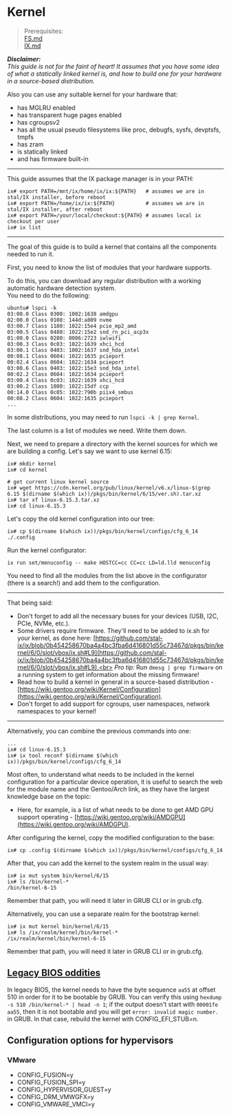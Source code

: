 # Kernel

> Prerequisites:<br>
> [FS.md](FS.md)<br>
> [IX.md](IX.md)<br>

**_Disclaimer:_**<br>
*This guide is not for the faint of heart! It assumes that you have some idea of ​​what a statically linked kernel is, and how to build one for your hardware in a source-based distribution.*

Also you can use any suitable kernel for your hardware that:

* has MGLRU enabled
* has transparent huge pages enabled
* has cgroupsv2
* has all the usual pseudo filesystems like proc, debugfs, sysfs, devptsfs, tmpfs
* has zram
* is statically linked
* and has firmware built-in

---

This guide assumes that the IX package manager is in your PATH:

```shell
ix# export PATH=/mnt/ix/home/ix/ix:${PATH}   # assumes we are in stal/IX installer, before reboot
ix# export PATH=/home/ix/ix:${PATH}          # assumes we are in stal/IX installer, after reboot
ix# export PATH=/your/local/checkout:${PATH} # assumes local ix checkout per user
ix# ix list
```
---

The goal of this guide is to build a kernel that contains all the components needed to run it.

First, you need to know the list of modules that your hardware supports.

To do this, you can download any regular distribution with a working automatic hardware detection system.<br>
You need to do the following:

```shell
ubuntu# lspci -k
03:00.0 Class 0300: 1002:1638 amdgpu
02:00.0 Class 0108: 144d:a809 nvme
03:00.7 Class 1180: 1022:15e4 pcie_mp2_amd
03:00.5 Class 0480: 1022:15e2 snd_rn_pci_acp3x
01:00.0 Class 0280: 8086:2723 iwlwifi
03:00.3 Class 0c03: 1022:1639 xhci_hcd
03:00.1 Class 0403: 1002:1637 snd_hda_intel
00:08.1 Class 0604: 1022:1635 pcieport
00:02.4 Class 0604: 1022:1634 pcieport
03:00.6 Class 0403: 1022:15e3 snd_hda_intel
00:02.2 Class 0604: 1022:1634 pcieport
03:00.4 Class 0c03: 1022:1639 xhci_hcd
03:00.2 Class 1080: 1022:15df ccp
00:14.0 Class 0c05: 1022:790b piix4_smbus
00:08.2 Class 0604: 1022:1635 pcieport
...
```
In some distributions, you may need to run `lspci -k | grep Kernel`.

The last column is a list of modules we need. Write them down.

Next, we need to prepare a directory with the kernel sources for which we are building a config. Let's say we want to use kernel 6.15:

```shell
ix# mkdir kernel
ix# cd kernel

# get current linux kernel source
ix# wget https://cdn.kernel.org/pub/linux/kernel/v6.x/linux-$(grep 6.15 $(dirname $(which ix))/pkgs/bin/kernel/6/15/ver.sh).tar.xz
ix# tar xf linux-6.15.3.tar.xz
ix# cd linux-6.15.3
```

Let's copy the old kernel configuration into our tree:

```shell
ix# cp $(dirname $(which ix))/pkgs/bin/kernel/configs/cfg_6_14 ./.config
```

Run the kernel configurator:

```shell
ix run set/menuconfig -- make HOSTCC=cc CC=cc LD=ld.lld menuconfig
```

You need to find all the modules from the list above in the configurator (there is a search!) and add them to the configuration.

---
That being said:

 * Don't forget to add all the necessary buses for your devices (USB, I2C, PCIe, NVMe, etc.).
 * Some drivers require firmware. They'll need to be added to ix.sh for your kernel, as done here: [https://github.com/stal-ix/ix/blob/0b454258670ba4a4bc3fba6d416801d55c73467d/pkgs/bin/kernel/6/0/slot/vbox/ix.sh#L9](https://github.com/stal-ix/ix/blob/0b454258670ba4a4bc3fba6d416801d55c73467d/pkgs/bin/kernel/6/0/slot/vbox/ix.sh#L9).<br>
  *Pro tip:* Run `dmesg | grep firmware` on a running system to get information about the missing firmware!
 * Read how to build a kernel in general in a source-based distribution - [https://wiki.gentoo.org/wiki/Kernel/Configuration](https://wiki.gentoo.org/wiki/Kernel/Configuration).
 * Don't forget to add support for cgroups, user namespaces, network namespaces to your kernel!

---

Alternatively, you can combine the previous commands into one:

```shell
...
ix# cd linux-6.15.3
ix# ix tool reconf $(dirname $(which ix))/pkgs/bin/kernel/configs/cfg_6_14
```

Most often, to understand what needs to be included in the kernel configuration for a particular device operation, it is useful to search the web for the module name and the Gentoo/Arch link, as they have the largest knowledge base on the topic:

 * Here, for example, is a list of what needs to be done to get AMD GPU support operating - [https://wiki.gentoo.org/wiki/AMDGPU](https://wiki.gentoo.org/wiki/AMDGPU).

After configuring the kernel, copy the modified configuration to the base:

```shell
ix# cp .config $(dirname $(which ix))/pkgs/bin/kernel/configs/cfg_6_14
```

After that, you can add the kernel to the system realm in the usual way:

```shell
ix# ix mut system bin/kernel/6/15
ix# ls /bin/kernel-*
/bin/kernel-6-15
```

Remember that path, you will need it later in GRUB CLI or in grub.cfg.

Alternatively, you can use a separate realm for the bootstrap kernel:

```shell
ix# ix mut kernel bin/kernel/6/15
ix# ls /ix/realm/kernel/bin/kernel-*
/ix/realm/kernel/bin/kernel-6-15
```

Remember that path, you will need it later in GRUB CLI or in grub.cfg.

## [Legacy BIOS oddities](https://github.com/stal-ix/ix/issues/754)

In legacy BIOS, the kernel needs to have the byte sequence `aa55` at offset 510 in order for it to be bootable by GRUB. You can verify this using `hexdump -s 510 /bin/kernel-* | head -n 1`; if the output doesn't start with `00001fe aa55`, then it is not bootable and you will get `error: invalid magic number.` in GRUB. In that case, rebuild the kernel with CONFIG_EFI_STUB=n.

## Configuration options for hypervisors

### VMware
* CONFIG_FUSION=y
* CONFIG_FUSION_SPI=y
* CONFIG_HYPERVISOR_GUEST=y
* CONFIG_DRM_VMWGFX=y
* CONFIG_VMWARE_VMCI=y

<!-- Other hypervisors go here -->
